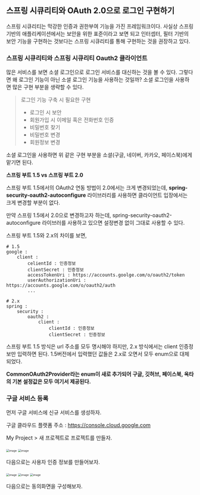 ## 스프링 시큐리티와 OAuth 2.0으로 로그인 구현하기

스프링 시큐리티는 막강한 인증과 권한부여 기능을 가진 프레임워크이다. 사실상 스프링 기반의 애플리케이션에서는 보안을 위한 표준이라고 보면 되고 인터셉터, 필터 기반의 보안 기능을 구현하는 것보다는 스프링 시큐리티를 통해 구현하는 것을 권장하고 있다.



### 스프링 시큐리티와 스프링 시큐리티 Oauth2 클라이언트

많은 서비스를 보면 소셜 로그인으로 로그인 서비스를 대신하는 것을 볼 수 있다. 그렇다면 왜 로그인 기능이 아닌 소셜 로그인 기능을 사용하는 것일까? 소셜 로그인을 사용하면 많은 구현 부분을 생략할 수 있다.

> 로그인 기능 구축 시 필요한 구현
>
> - 로그인 시 보안
> - 회원가입 시 이메일 혹은 전화번호 인증
> - 비밀번호 찾기
> - 비밀번호 변경
> - 회원정보 변경

소셜 로그인을 사용하면 위 같은 구현 부분을 소셜(구글, 네이버, 카카오, 페이스북)에게 맡기면 된다.

**스프링 부트 1.5 vs 스프링 부트 2.0**

스프링 부트 1.5에서의  OAuth2 연동 방법이 2.0에서는 크게 변경되었는데, **spring-security-oauth2-autoconfigure** 라이브러리를 사용하면 클라이언트 입장에서는 크게 변경할 부분이 없다.

만약 스프링 1.5에서 2.0으로 변경하고자 하는데, spring-security-oauth2-autoconfigure 라이브러를 사용하고 있으면 설정변경 없이 그대로 사용할 수 있다.

스프링 부트 1.5와 2.x의 차이를 보면,

~~~properties
# 1.5
google : 
	client : 
		celientId : 인증정보
		clientSecret : 인증정보
		accessTokenUri : https://accounts.goolge.com/o/oauth2/token
		userAuthorizationUri : https://accounts.google.com/o/oauth2/auth
		...

# 2.x
spring :
	security :
		oauth2 :
			client :
				clientId : 인증정보
				clientSecret : 인증정보
~~~

스프링 부트 1.5 방식은 url 주소를 모두 명시해야 하지만, 2.x 방식에서는 client 인증정보만 입력하면 된다. 1.5버전에서 입력했던 값들은 2.x로 오면서 모두 enum으로 대체되었다.

**CommonOAuth2Provider라는 enum이 새로 추가되어 구글, 깃허브, 페이스북, 옥타의 기본 설정값은 모두 여기서 제공된다.**



### 구글 서비스 등록

먼저 구글 서비스에 신규 서비스를 생성하자.

구글 클라우드 플랫폼 주소 : https://console.cloud.google.com

My Project > 새 프로젝트로 프로젝트를 만들자.

<img src="https://user-images.githubusercontent.com/40616436/102355653-8372bb00-3fef-11eb-99d0-b51c5f9a659f.png" alt="image" style="zoom:50%;" />

<img src="https://user-images.githubusercontent.com/40616436/102355865-caf94700-3fef-11eb-8dc7-6cbfeb124d87.png" alt="image" style="zoom:50%;" />

다음으로는 사용자 인증 정보를 만들어보자.

<img src="https://user-images.githubusercontent.com/40616436/102356032-0b58c500-3ff0-11eb-94c4-63aafe1fb49c.png" alt="image" style="zoom:50%;" />

<img src="https://user-images.githubusercontent.com/40616436/102356264-570b6e80-3ff0-11eb-953c-27b3dc5cb65e.png" alt="image" style="zoom:50%;" />

<img src="https://user-images.githubusercontent.com/40616436/102356462-946ffc00-3ff0-11eb-8d5b-9ba75fa79071.png" alt="image" style="zoom:50%;" />

다음으로는 동의화면을 구성해보자.








